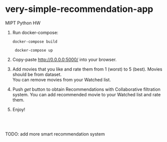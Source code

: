 # very-simple-recommendation-app
MIPT Python HW

1. Run docker-compose:

    ` docker-compose build `

    ` docker-compose up`

2. Copy-paste http://0.0.0.0:5000/ into your browser.

3. Add movies that you like and rate them from 1 (worst) to 5 (best). 
Movies should be from dataset. <br> You can remove movies from your Watched list.
4. Push *get* button to obtain Recommendations with Collaborative filtration system. You can add recommended movie to your Watched list and rate them.
5. Enjoy! 

<br>
<br>

TODO: add more smart recommendation system 
